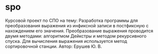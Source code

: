 # spo
Курсовой проект по СПО на тему: Разработка программы для преобразования выражения из инфиксной записи в постфиксную с нахождением его значения.
Преобразование выражения проводится двумя методами: алгоритмом Дейкстры и методом рекурсивного спуска.
Для вычисления выражения используется метод сортировочной станции.
Автор: Ерушев Ю. В.
